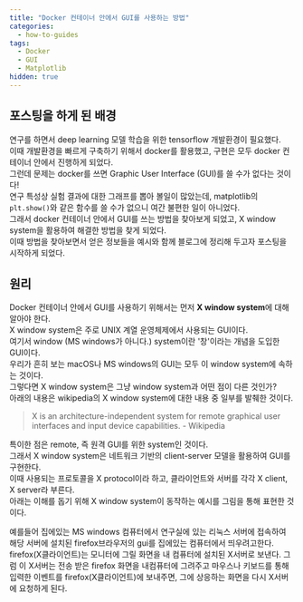 ```yaml
---
title: "Docker 컨테이너 안에서 GUI를 사용하는 방법"
categories:
  - how-to-guides
tags:
  - Docker
  - GUI
  - Matplotlib
hidden: true
---
```


## 포스팅을 하게 된 배경
연구를 하면서 deep learning 모델 학습을 위한 tensorflow 개발환경이 필요했다.<br>
이때 개발환경을 빠르게 구축하기 위해서 docker를 활용했고, 구현은 모두 docker 컨테이너 안에서 진행하게 되었다.<br>
그런데 문제는 docker를 쓰면 Graphic User Interface (GUI)를 쓸 수가 없다는 것이다!<br>
연구 특성상 실험 결과에 대한 그래프를 뽑아 볼일이 많았는데, matplotlib의 `plt.show()`와 같은 함수를 쓸 수가 없으니 여간 불편한 일이 아니었다.<br>
그래서 docker 컨테이너 안에서 GUI를 쓰는 방법을 찾아보게 되었고, X window system을 활용하여 해결한 방법을 찾게 되었다.<br>
이때 방법을 찾아보면서 얻은 정보들을 예시와 함께 블로그에 정리해 두고자 포스팅을 시작하게 되었다.

## 원리
Docker 컨테이너 안에서 GUI를 사용하기 위해서는 먼저 **X window system**에 대해 알아야 한다.<br>
X window system은 주로 UNIX 계열 운영체제에서 사용되는 GUI이다.<br>
여기서 window (MS windows가 아니다.) system이란 '창'이라는 개념을 도입한 GUI이다.<br>
우리가 흔히 보는 macOS나 MS windows의 GUI는 모두 이 window system에 속하는 것이다.<br>
그렇다면 X window system은 그냥 window system과 어떤 점이 다른 것인가?<br>
아래의 내용은 wikipedia의 X window system에 대한 내용 중 일부를 발췌한 것이다.

> X is an architecture-independent system for remote graphical user interfaces and input device capabilities. - Wikipedia

특이한 점은 remote, 즉 원격 GUI를 위한 system인 것이다.<br>
그래서 X window system은 네트워크 기반의 client-server 모델을 활용하여 GUI를 구현한다.<br>
이때 사용되는 프로토콜을 X protocol이라 하고, 클라이언트와 서버를 각각 X client, X server라 부른다.<br>
아래는 이해를 돕기 위해 X window system이 동작하는 예시를 그림을 통해 표현한 것이다.

예를들어 집에있는 MS windows 컴퓨터에서 연구실에 있는 리눅스 서버에 접속하여 해당 서버에 설치된 firefox브라우저의 gui를 집에있는 컴퓨터에서 띄우려고한다.<br>
firefox(X클라이언트)는 모니터에 그릴 화면을 내 컴퓨터에 설치된 X서버로 보낸다. 그럼 이 X서버는 전송 받은 firefox 화면을 내컴퓨터에 그려주고 마우스나 키보드를 통해 입력한 이벤트를 firefox(X클라이언트)에 보내주면, 그에 상응하는 화면을 다시 X서버에 요청하게 된다.
